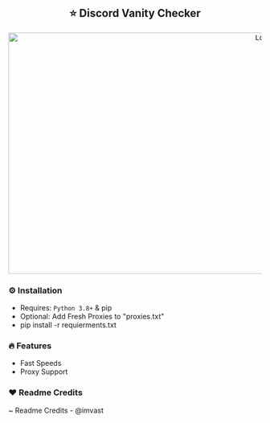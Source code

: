 <h2 align="center">⭐ Discord Vanity Checker</h2>
<div align="center">
  <kbd>
  <a href="https://github.com/Tukz1/Discord-Vanity-Checker/">
    <img src="https://media.discordapp.net/attachments/1042555520957038615/1055722153569419375/image.png" alt="Logo" width="1000" height="480">
  </a>
  </kbd>
</div>  


### ⚙️ Installation
* Requires: `Python 3.8+` & pip
* Optional: Add Fresh Proxies to "proxies.txt" 
* pip install -r requierments.txt

### 🔥 Features
* Fast Speeds
* Proxy Support

### ♥ Readme Credits
~ Readme Credits - @imvast
